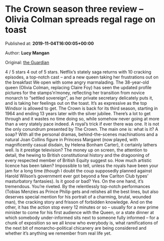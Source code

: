 
# The Crown season three review – Olivia Colman spreads regal rage on toast

Published at: **2019-11-04T16:00:05+00:00**

Author: **Lucy Mangan**

Original: [the Guardian](https://www.theguardian.com/tv-and-radio/2019/nov/04/the-crown-season-three-review-olivia-colman-spreads-regal-rage-on-toast)

4 / 5 stars 4 out of 5 stars. Netflix’s stately saga returns with 10 cracking episodes, a top-notch cast – and a new queen taking her frustrations out on the breakfast
We open with some angry marmalading. The 38-year-old queen (Olivia Colman, replacing Claire Foy) has seen the updated profile pictures for the stamps’n’money, reflecting her transition from novice monarch to “settled sovereign”, as her private secretary delicately puts it, and is taking her feelings out on the toast. It’s as expressive as the top Windsor is allowed to get.
The Crown is back for its third season, starting in 1964 and ending 13 years later with the silver jubilee. There’s a lot to get through and it wastes no time doing so, while somehow never going at more than a very stately pace indeed. A royal’s trick if ever there was one.
It is not the only conundrum presented by The Crown. The main one is: what is it? A soap? With all the personal dramas, behind-the-scenes machinations and a natural Joan Collins figure in Princess Margaret (now played, with magnificently casual disdain, by Helena Bonham Carter), it certainly lathers well. Is it prestige television? The money up on screen, the attention to detail, the hewing to British constitutional history and the dragooning of every respected member of British Equity suggest so.
How much artistic licence has been taken? Impossible to tell, unless the royals have been your jam for a long time (though I doubt the coup supposedly planned against Harold Wilson’s government ever got beyond a few Carlton Club types’ masturbatory fantasies). Is it good or bad? Yes. On the one hand, it’s tremendous. You’re riveted. By the relentlessly top-notch performances (Tobias Menzies as Prince Philip gets and relishes all the best lines, but also deserves special mention for his portrait of a charming, brutal, wounded man), the cracking story and frisson of forbidden knowledge. And on the other, it has the action stop every 12 minutes or so – usually for a new prime minister to come for his first audience with the Queen, or a state dinner at which somebody under-informed sits next to someone fully informed – for a chunk of exposition so we all know who everybody is, what ramifications of the next bit of monarcho-political chicanery are being considered and whether it’s anything we remember from real life yet.
